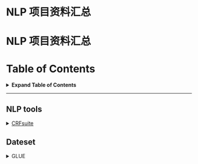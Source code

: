 # NLP 项目资料汇总

# NLP 项目资料汇总

# Table of Contents

<details>

<summary><b>Expand Table of Contents</b></summary><blockquote><p align="justify">
- [NLP 项目资料汇总](#nlp-项目资料汇总)
- [Table of Contents](#table-of-contents)
  - [NLP tools](#nlp-tools)
  - [Dateset](#dateset)
</p></blockquote></details>

---

## NLP tools

<!-- <details>
<summary>&bull <a href="" > </a> </summary><blockquote><p align="justify">

</p></blockquote></details> -->

<details>
<summary> <a href="http://www.chokkan.org/software/crfsuite/" > CRFsuite </a> </summary><blockquote><p align="justify">
A fast implementation of Conditional Random Fields (CRFs)
</p></blockquote></details>

## Dateset

<details>
<summary> <a href="https://gluebenchmark.com/tasks" > </a> GLUE </summary><blockquote><p align="justify">
The General Language Understanding Evaluation (GLUE) benchmark is a collection of resources for training, evaluating, and analyzing natural language understanding systems. GLUE consists of:</p>
<p align="justify">A benchmark of nine sentence- or sentence-pair language understanding tasks built on established existing datasets and selected to cover a diverse range of dataset sizes, text genres, and degrees of difficulty,</p>
<p align="justify">A diagnostic dataset designed to evaluate and analyze model performance with respect to a wide range of linguistic phenomena found in natural language, and</p>
<p align="justify">A public leaderboard for tracking performance on the benchmark and a dashboard for visualizing the performance of models on the diagnostic set.
</p></blockquote></details>
